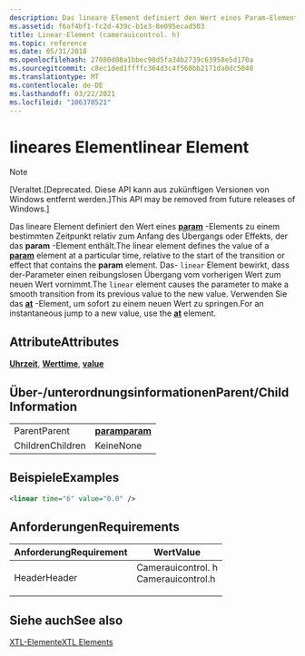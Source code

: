 ```yaml
---
description: Das lineare Element definiert den Wert eines Param-Elements zu einem bestimmten Zeitpunkt relativ zum Anfang des Übergangs oder Effekts, der das param-Element enthält.
ms.assetid: f6af4bf1-fc2d-439c-b1e3-8e095ecad503
title: Linear-Element (camerauicontrol. h)
ms.topic: reference
ms.date: 05/31/2018
ms.openlocfilehash: 27080d08a1bbec98d5fa34b2739c63958e5d170a
ms.sourcegitcommit: c8ec1ded1ffffc364d3c4f560bb2171da0dc5040
ms.translationtype: MT
ms.contentlocale: de-DE
ms.lasthandoff: 03/22/2021
ms.locfileid: "106370521"
---
```

# <a name="linear-element"></a><span data-ttu-id="8adc6-103">lineares Element</span><span class="sxs-lookup"><span data-stu-id="8adc6-103">linear Element</span></span>

> [!Note]  
> <span data-ttu-id="8adc6-104">\[Veraltet.</span><span class="sxs-lookup"><span data-stu-id="8adc6-104">\[Deprecated.</span></span> <span data-ttu-id="8adc6-105">Diese API kann aus zukünftigen Versionen von Windows entfernt werden.\]</span><span class="sxs-lookup"><span data-stu-id="8adc6-105">This API may be removed from future releases of Windows.\]</span></span>

 

<span data-ttu-id="8adc6-106">Das lineare Element definiert den Wert eines [**param**](param-element.md) -Elements zu einem bestimmten Zeitpunkt relativ zum Anfang des Übergangs oder Effekts, der das **param** -Element enthält.</span><span class="sxs-lookup"><span data-stu-id="8adc6-106">The linear element defines the value of a [**param**](param-element.md) element at a particular time, relative to the start of the transition or effect that contains the **param** element.</span></span> <span data-ttu-id="8adc6-107">Das- `linear` Element bewirkt, dass der-Parameter einen reibungslosen Übergang vom vorherigen Wert zum neuen Wert vornimmt.</span><span class="sxs-lookup"><span data-stu-id="8adc6-107">The `linear` element causes the parameter to make a smooth transition from its previous value to the new value.</span></span> <span data-ttu-id="8adc6-108">Verwenden Sie das [**at**](at-element.md) -Element, um sofort zu einem neuen Wert zu springen.</span><span class="sxs-lookup"><span data-stu-id="8adc6-108">For an instantaneous jump to a new value, use the [**at**](at-element.md) element.</span></span>

## <a name="attributes"></a><span data-ttu-id="8adc6-109">Attribute</span><span class="sxs-lookup"><span data-stu-id="8adc6-109">Attributes</span></span>

<span data-ttu-id="8adc6-110">[**Uhrzeit**](time-attribute.md), [ **Wert**](value-attribute.md)</span><span class="sxs-lookup"><span data-stu-id="8adc6-110">[**time**](time-attribute.md), [**value**](value-attribute.md)</span></span>

## <a name="parentchild-information"></a><span data-ttu-id="8adc6-111">Über-/unterordnungsinformationen</span><span class="sxs-lookup"><span data-stu-id="8adc6-111">Parent/Child Information</span></span>



|          |                                |
|----------|--------------------------------|
| <span data-ttu-id="8adc6-112">Parent</span><span class="sxs-lookup"><span data-stu-id="8adc6-112">Parent</span></span>   | [<span data-ttu-id="8adc6-113">**param**</span><span class="sxs-lookup"><span data-stu-id="8adc6-113">**param**</span></span>](param-element.md) |
| <span data-ttu-id="8adc6-114">Children</span><span class="sxs-lookup"><span data-stu-id="8adc6-114">Children</span></span> | <span data-ttu-id="8adc6-115">Keine</span><span class="sxs-lookup"><span data-stu-id="8adc6-115">None</span></span>                           |



 

## <a name="examples"></a><span data-ttu-id="8adc6-116">Beispiele</span><span class="sxs-lookup"><span data-stu-id="8adc6-116">Examples</span></span>


```XML
<linear time="6" value="0.0" />
```



## <a name="requirements"></a><span data-ttu-id="8adc6-117">Anforderungen</span><span class="sxs-lookup"><span data-stu-id="8adc6-117">Requirements</span></span>



| <span data-ttu-id="8adc6-118">Anforderung</span><span class="sxs-lookup"><span data-stu-id="8adc6-118">Requirement</span></span> | <span data-ttu-id="8adc6-119">Wert</span><span class="sxs-lookup"><span data-stu-id="8adc6-119">Value</span></span> |
|-------------------|----------------------------------------------------------------------------------------------|
| <span data-ttu-id="8adc6-120">Header</span><span class="sxs-lookup"><span data-stu-id="8adc6-120">Header</span></span><br/> | <dl> <span data-ttu-id="8adc6-121"><dt>Camerauicontrol. h</dt></span><span class="sxs-lookup"><span data-stu-id="8adc6-121"><dt>Camerauicontrol.h</dt></span></span> </dl> |



## <a name="see-also"></a><span data-ttu-id="8adc6-122">Siehe auch</span><span class="sxs-lookup"><span data-stu-id="8adc6-122">See also</span></span>

<dl> <dt>

[<span data-ttu-id="8adc6-123">XTL-Elemente</span><span class="sxs-lookup"><span data-stu-id="8adc6-123">XTL Elements</span></span>](xtl-elements.md)
</dt> </dl>

 

 




